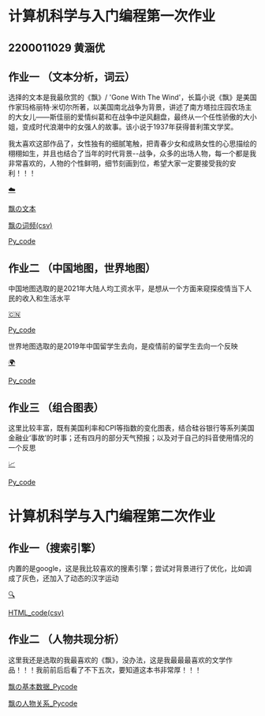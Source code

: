 # 计算机科学与入门编程第一次作业
## 2200011029 黄涵优
## 作业一 （文本分析，词云）
选择的文本是我最欣赏的《飘》/ 'Gone With The Wind'，长篇小说《飘》是美国作家玛格丽特·米切尔所著，以美国南北战争为背景，讲述了南方塔拉庄园农场主的大女儿——斯佳丽的爱情纠葛和在战争中逆风翻盘，最终从一个任性骄傲的大小姐，变成时代浪潮中的女强人的故事。该小说于1937年获得普利策文学奖。

我太喜欢这部作品了，女性独有的细腻笔触，把青春少女和成熟女性的心思描绘的栩栩如生，并且也结合了当年的时代背景--战争，众多的出场人物，每一个都是我非常喜欢的，人物的个性鲜明，细节刻画到位，希望大家一定要接受我的安利！！！

[☁️](https://huanghanyou.github.io/飘-词云.html)

[飘の文本](https://huanghanyou.github.io/飘.txt)

[飘の词频(csv)](https://huanghanyou.github.io/飘-词频.csv)

[Py_code](https://huanghanyou.github.io/飘.py)

## 作业二 （中国地图，世界地图）
中国地图选取的是2021年大陆人均工资水平，是想从一个方面来窥探疫情当下人民的收入和生活水平

[🇨🇳](https://huanghanyou.github.io/中国地图.html)

[Py_code](https://huanghanyou.github.io/中国地图.py)

世界地图选取的是2019年中国留学生去向，是疫情前的留学生去向一个反映

[🌍](https://huanghanyou.github.io/世界地图.html)

[Py_code](https://huanghanyou.github.io/世界地图.py)

## 作业三 （组合图表）

这里比较丰富，既有美国利率和CPI等指数的变化图表，结合硅谷银行等系列美国金融业‘事故’的时事；还有四月的部分天气预报；以及对于自己的抖音使用情况的一个反思

[📈](https://huanghanyou.github.io/组合图表.html)

[Py_code](https://huanghanyou.github.io/组合图表.py)

# 计算机科学与入门编程第二次作业
## 作业一（搜索引擎）
内置的是google，这是我比较喜欢的搜素引擎；尝试对背景进行了优化，比如调成了灰色，还加入了动态的汉字运动

[🔍](https://huanghanyou.github.io/google.html)

[HTML_code(csv)](https://huanghanyou.github.io/google.csv)

## 作业二 （人物共现分析）
这里我还是选取的我最喜欢的《飘》，没办法，这是我最最最喜欢的文学作品！！！我前前后后看了不下五次，要知道这本书非常厚！！！



[飘の基本数据_Pycode](https://huanghanyou.github.io/飘-基本数据.py)

[飘の人物关系_Pycode](https://huanghanyou.github.io/飘-人物关系.py)
